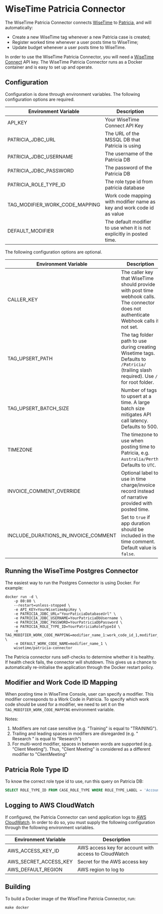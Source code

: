 # WiseTime Patricia Connector

The WiseTime Patricia Connector connects [WiseTime](https://wisetime.io) to [Patricia](https://www.patrix.com/patricia), and will automatically:

* Create a new WiseTime tag whenever a new Patricia case is created;
* Register worked time whenever a user posts time to WiseTime;
* Update budget whenever a user posts time to WiseTime.

In order to use the WiseTime Patricia Connector, you will need a [WiseTime Connect](https://wisetime.io/docs/connect/) API key. The WiseTime Patricia Connector runs as a Docker container and is easy to set up and operate.

## Configuration

Configuration is done through environment variables. The following configuration options are required.

| Environment Variable                      | Description                                                              |
| ----------------------------------------  | ------------------------------------------------------------------------ |
| API_KEY                                   | Your WiseTime Connect API Key                                            |
| PATRICIA_JDBC_URL                         | The URL of the MSSQL DB that Patricia is using                           |
| PATRICIA_JDBC_USERNAME                    | The username of the Patricia DB                                          |
| PATRICIA_JDBC_PASSWORD                    | The password of the Patricia DB                                          |
| PATRICIA_ROLE_TYPE_ID                     | The role type id from patricia database                                  |
| TAG_MODIFIER_WORK_CODE_MAPPING            | Work code mapping with modifier name as key and work code id as value    |
| DEFAULT_MODIFIER                          | The default modifier to use when it is not explicitly in posted time.    |


The following configuration options are optional.

| Environment Variable                 | Description                                                                                                                             |
| ------------------------------------ | --------------------------------------------------------------------------------------------------------------------------------------- |
| CALLER_KEY                           | The caller key that WiseTime should provide with post time webhook calls. The connector does not authenticate Webhook calls if not set. |
| TAG_UPSERT_PATH                      | The tag folder path to use during creating Wisetime tags. Defaults to `/Patricia/` (trailing slash required). Use `/` for root folder.  |
| TAG_UPSERT_BATCH_SIZE                | Number of tags to upsert at a time. A large batch size mitigates API call latency. Defaults to 500.                                     |
| TIMEZONE                             | The timezone to use when posting time to Patricia, e.g. `Australia/Perth`. Defaults to `UTC`.                                           |
| INVOICE_COMMENT_OVERRIDE             | Optional label to use in time charge/invoice record instead of narrative provided with posted time.                                     |
| INCLUDE_DURATIONS_IN_INVOICE_COMMENT | Set to `true` if app duration should be included in the time comment. Default value is `false`.                                         |


## Running the WiseTime Postgres Connector

The easiest way to run the Postgres Connector is using Docker. For example:

```text
docker run -d \
    -p 80:80 \
    --restart=unless-stopped \
    -e API_KEY=YourWisetimeApiKey \
    -e PATRICIA_JDBC_URL="YourPaticiaDatabaseUrl" \
    -e PATRICIA_JDBC_USERNAME=YourPatriciaDbUsername \
    -e PATRICIA_JDBC_PASSWORD=YourPatriciaDbPassword \
    -e PATRICIA_ROLE_TYPE_ID=YourPatriciaRoleTypeId \
    -e TAG_MODIFIER_WORK_CODE_MAPPING=modifier_name_1:work_code_id_1,modifier_name_1:work_code_id_2 \
    -e DEFAULT_WORK_CODE_NAME=modifier_name_1 \
    wisetime/patricia-connector
```

The Patricia connector runs self-checks to determine whether it is healthy. If health check fails, the connector will shutdown. This gives us a chance to automatically re-initialise the application through the Docker restart policy.

## Modifier and Work Code ID Mapping
When posting time in WiseTime Console, user can specify a modifier. This modifier corresponds to a Work Code in Patricia.
To specify which work code should be used for a modifier, we need to set it on the `TAG_MODIFIER_WORK_CODE_MAPPING` environment variable.

Notes:
1. Modifiers are not case sensitive (e.g. "Training" is equal to "TRAINING").
2. Trailing and leading spaces in modifiers are disregarded (e.g. " Research " is equal to "Research")
3. For multi-word modifier, spaces in between words are supported (e.g. "Client Meeting"). Thus, "Client Meeting" is 
considered as a different modifier to "ClientMeeting" 
 
## Patricia Role Type ID
To know the correct role type id to use, run this query on Patricia DB:  
  ```sql
  SELECT ROLE_TYPE_ID FROM CASE_ROLE_TYPE WHERE ROLE_TYPE_LABEL = 'Account Address';
  ```

## Logging to AWS CloudWatch

If configured, the Patricia Connector can send application logs to [AWS CloudWatch](https://aws.amazon.com/cloudwatch/). In order to do so, you must supply the following configuration through the following environment variables.

| Environment Variable  | Description                                          |
| --------------------- | ---------------------------------------------------- |
| AWS_ACCESS_KEY_ID     | AWS access key for account with access to CloudWatch |
| AWS_SECRET_ACCESS_KEY | Secret for the AWS access key                        |
| AWS_DEFAULT_REGION    | AWS region to log to                                 |

## Building

To build a Docker image of the WiseTime Patricia Connector, run:

```text
make docker
```
